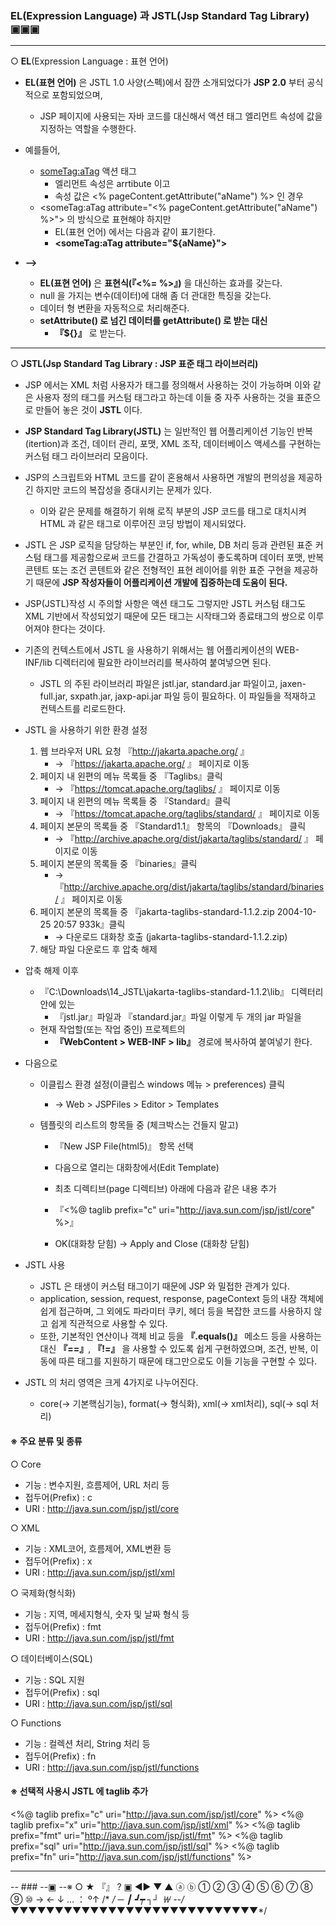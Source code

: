 ### **EL**(Expression Language) 과 **JSTL**(Jsp Standard Tag Library) ▣▣▣
---
○ **EL**(Expression Language : 표현 언어)
- **EL(표현 언어)** 은 JSTL 1.0 사양(스펙)에서 잠깐 소개되었다가
 **JSP 2.0** 부터 공식적으로 포함되었으며,
  - JSP 페이지에 사용되는 자바 코드를 대신해서
 액션 태그 엘리먼트 속성에 값을 지정하는 역할을 수행한다.

 - 예를들어, 
   - <someTag:aTag> 액션 태그 
      - 엘리먼트 속성은 arrtibute 이고
      - 속성 값은 <% pageContent.getAttribute("aName") %> 인 경우
   - <someTag:aTag attribute="<% pageContent.getAttribute("aName") %>">
 의 방식으로 표현해야 하지만
     - EL(표현 언어) 에서는 다음과 같이 표기한다.
     - **<someTag:aTag attribute="${aName}">**

- **-->** 
  - **EL(표현 언어)** 은 **표현식(『<%= %>』)** 을 대신하는 효과를 갖는다.
  - null 을 가지는 변수(데이터)에 대해 좀 더 관대한 특징을 갖는다.
  - 데이터 형 변환을 자동적으로 처리해준다.
  - **setAttribute() 로 넘긴 데이터를 getAttribute() 로 받는 대신**
    - **『${}』** 로 받는다.

---
○ **JSTL(Jsp Standard Tag Library : JSP 표준 태그 라이브러리)**
- JSP 에서는 XML 처럼 사용자가 태그를 정의해서 사용하는 것이 가능하며
 이와 같은 사용자 정의 태그를 커스텀 태그라고 하는데
 이들 중 자주 사용하는 것을 표준으로 만들어 놓은 것이 **JSTL** 이다.
- **JSP Standard Tag Library(JSTL)** 는 일반적인 웹 어플리케이션 기능인
 반복(itertion)과 조건, 데이터 관리, 포맷, XML 조작, 데이터베이스 액세스를
 구현하는 커스텀 태그 라이브러리 모음이다.
- JSP의 스크립트와 HTML 코드를 같이 혼용해서 사용하면
 개발의 편의성을 제공하긴 하지만 코드의 복잡성을 증대시키는 문제가 있다.
  - 이와 같은 문제를 해결하기 위해 로직 부분의 JSP 코드를 태그로 대치시켜
 HTML 과 같은 태그로 이루어진 코딩 방법이 제시되었다.
- JSTL 은 JSP 로직을 담당하는 부분인 if, for, while, DB 처리 등과 관련된
 표준 커스텀 태그를 제공함으로써
 코드를 간결하고 가독성이 좋도록하며
 데이터 포맷, 반복 콘텐트 또는 조건 콘텐트와 같은
 전형적인 표현 레이어를 위한 표준 구현을 제공하기 때문에
 **JSP 작성자들이 어플리케이션 개발에 집중하는데 도움이 된다.**
- JSP(JSTL)작성 시 주의할 사항은
 액션 태그도 그렇지만 JSTL 커스텀 태그도 XML 기반에서 작성되었기 때문에 
 모든 태그는 시작태그와 종료태그의 쌍으로 이루어져야 한다는 것이다.
- 기존의 컨텍스트에서 JSTL 을 사용하기 위해서는
 웹 어플리케이션의 WEB-INF/lib 디렉터리에
 필요한 라이브러리를 복사하여 붙여넣으면 된다.
  - JSTL 의 주된 라이브러리 파일은 jstl.jar, standard.jar 파일이고, 
 jaxen-full.jar, sxpath.jar, jaxp-api.jar 파일 등이 필요하다.
 이 파일들을 적재하고 컨텍스트를 리로드한다.
 
- JSTL 을 사용하기 위한 환경 설정
  1. 웹 브라우저 URL 요청 『http://jakarta.apache.org/ 』 
      - → 『https://jakarta.apache.org/ 』 페이지로 이동
  2. 페이지 내 왼편의 메뉴 목록들 중 『Taglibs』클릭
      - → 『https://tomcat.apache.org/taglibs/ 』 페이지로 이동
  3. 페이지 내 왼편의 메뉴 목록들 중 『Standard』클릭
      - → 『https://tomcat.apache.org/taglibs/standard/ 』 페이지로 이동
  4. 페이지 본문의 목록들 중 『Standard1.1』 항목의 『Downloads』 클릭
      - → 『http://archive.apache.org/dist/jakarta/taglibs/standard/ 』 페이지로 이동
  5. 페이지 본문의 목록들 중 『binaries』클릭
      - → 『http://archive.apache.org/dist/jakarta/taglibs/standard/binaries/ 』 페이지로 이동
  6. 페이지 본문의 목록들 중 『jakarta-taglibs-standard-1.1.2.zip 2004-10-25 20:57 933k』클릭
      - → 다운로드 대화창 호출 (jakarta-taglibs-standard-1.1.2.zip)
  7. 해당 파일 다운로드 후 압축 해제

- 압축 해제 이후
  - 『C:\Downloads\14_JSTL\jakarta-taglibs-standard-1.1.2\lib』 디렉터리 안에 있는
    - 『jstl.jar』파일과 『standard.jar』파일 이렇게 두 개의 jar 파일을
  - 현재 작업할(또는 작업 중인) 프로젝트의
    - **『WebContent > WEB-INF > lib』** 경로에 복사하여 붙여넣기 한다.

- 다음으로
  - 이클립스 환경 설정(이클립스 windows 메뉴 > preferences) 클릭
    - → Web > JSPFiles > Editor > Templates

  - 템플릿의 리스트의 항목들 중 (체크박스는 건들지 말고)
    - 『New JSP File(html5)』 항목 선택 

    - 다음으로 열리는 대화창에서(Edit Template)
    - 최초 디렉티브(page 디렉티브) 아래에 다음과 같은 내용 추가
    - 『<%@ taglib prefix="c" uri="http://java.sun.com/jsp/jstl/core" %>』
    - OK(대화창 닫힘) → Apply and Close (대화창 닫힘)

- JSTL 사용
  - JSTL 은 태생이 커스텀 태그이기 때문에 JSP 와 밀접한 관계가 있다. 
  - application, session, request, response, pageContext 등의
   내장 객체에 쉽게 접근하며, 그 외에도 파라미터 쿠키, 헤더 등을
   복잡한 코드를 사용하지 않고 쉽게 직관적으로 사용할 수 있다.
  - 또한, 기본적인 연산이나 객체 비교 등을 **『.equals()』** 메소드 등을
   사용하는 대신 **『==』**, **『!=』** 을 사용할 수 있도록 쉽게 구현하였으며, 
   조건, 반복, 이동에 따른 태그를 지원하기 때문에
   태그만으로도 이들 기능을 구현할 수 있다.

- JSTL 의 처리 영역은 크게 4가지로 나누어진다. 
  - core(→ 기본핵심기능), format(→ 형식화), xml(→ xml처리), sql(→ sql 처리)

#### ※ 주요 분류 및 종류
 ○ Core
  - 기능 : 변수지원, 흐름제어, URL 처리 등
  - 접두어(Prefix) : c
  - URI : http://java.sun.com/jsp/jstl/core

 ○ XML
  - 기능 : XML코어, 흐름제어, XML변환 등
  - 접두어(Prefix) : x
  - URI : http://java.sun.com/jsp/jstl/xml

 ○ 국제화(형식화)
  - 기능 : 지역, 메세지형식, 숫자 및 날짜 형식 등
  - 접두어(Prefix) : fmt
  - URI : http://java.sun.com/jsp/jstl/fmt

 ○ 데이터베이스(SQL)
  - 기능 :  SQL 지원
  - 접두어(Prefix) : sql
  - URI : http://java.sun.com/jsp/jstl/sql

 ○ Functions
  - 기능 : 컬렉션 처리, String 처리 등
  - 접두어(Prefix) : fn
  - URI : http://java.sun.com/jsp/jstl/functions

#### ※ 선택적 사용시 JSTL 에 taglib 추가
 <%@ taglib prefix="c" uri="http://java.sun.com/jsp/jstl/core" %>
 <%@ taglib prefix="x" uri="http://java.sun.com/jsp/jstl/xml" %>
 <%@ taglib prefix="fmt" uri="http://java.sun.com/jsp/jstl/fmt" %>
 <%@ taglib prefix="sql" uri="http://java.sun.com/jsp/jstl/sql" %>
 <%@ taglib prefix="fn" uri="http://java.sun.com/jsp/jstl/functions" %>


---

-- ### --▣ --※ ○ ★ 『』 ? ▣ ◀▶ ▼ ▲ ⓐ ⓑ ① ② ③ ④ ⑤ ⑥ ⑦ ⑧ ⑨ ⑩  →   ←  ↓  …  ： º↑ /* */  ─ ┃ ┛┯ ┐┘ ￦
--/*▼▼▼▼▼▼▼▼▼▼▼▼▼▼▼▼▼▼▼▼▼▼▼▼▼▼▼▼*/